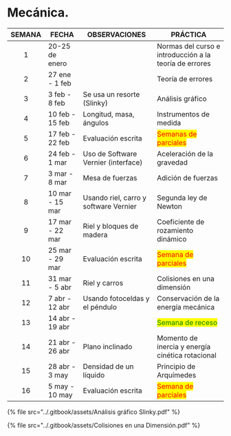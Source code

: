 # Mecánica.



<table>
  <thead>
    <tr>
      <th>SEMANA</th>
      <th>FECHA</th>
      <th>OBSERVACIONES</th>
      <th>PRÁCTICA</th>
    </tr>
  </thead>
  <tbody>
    <tr>
      <td align="center">1</td>
      <td>20-25 de enero</td>
      <td></td>
      <td>Normas del curso e introducción a la teoría de errores</td>
    </tr>
    <tr>
      <td align="center">2</td>
      <td>27 ene - 1 feb</td>
      <td></td>
      <td>Teoría de errores</td>
    </tr>
    <tr>
      <td align="center">3</td>
      <td>3 feb - 8 feb</td>
      <td>Se usa un resorte (Slinky)</td>
      <td>Análisis gráfico</td>
    </tr>
    <tr>
      <td align="center">4</td>
      <td>10 feb - 15 feb</td>
      <td>Longitud, masa, ángulos</td>
      <td>Instrumentos de medida</td>
    </tr>
    <tr>
      <td align="center">5</td>
      <td>17 feb - 22 feb</td>
      <td>Evaluación escrita</td>
      <td><mark style="color:red;">Semanas de parciales</mark></td>
    </tr>
    <tr>
      <td align="center">6</td>
      <td>24 feb - 1 mar</td>
      <td>Uso de Software Vernier (interface)</td>
      <td>Aceleración de la gravedad</td>
    </tr>
    <tr>
      <td align="center">7</td>
      <td>3 mar - 8 mar</td>
      <td>Mesa de fuerzas</td>
      <td>Adición de fuerzas</td>
    </tr>
    <tr>
      <td align="center">8</td>
      <td>10 mar - 15 mar</td>
      <td>Usando riel, carro y software Vernier</td>
      <td>Segunda ley de Newton</td>
    </tr>
    <tr>
      <td align="center">9</td>
      <td>17 mar - 22 mar</td>
      <td>Riel y bloques de madera</td>
      <td>Coeficiente de rozamiento dinámico</td>
    </tr>
    <tr>
      <td align="center">10</td>
      <td>25 mar - 29 mar</td>
      <td>Evaluación escrita</td>
      <td><mark style="color:red;">Semana de parciales</mark></td>
    </tr>
    <tr>
      <td align="center">11</td>
      <td>31 mar - 5 abr</td>
      <td>Riel y carros</td>
      <td>Colisiones en una dimensión</td>
    </tr>
    <tr>
      <td align="center">12</td>
      <td>7 abr - 12 abr</td>
      <td>Usando fotoceldas y el péndulo</td>
      <td>Conservación de la energía mecánica</td>
    </tr>
    <tr>
      <td align="center">13</td>
      <td>14 abr - 19 abr</td>
      <td></td>
      <td><mark style="color:green;">Semana de receso</mark></td>
    </tr>
    <tr>
      <td align="center">14</td>
      <td>21 abr - 26 abr</td>
      <td>Plano inclinado</td>
      <td>Momento de inercia y energía cinética rotacional</td>
    </tr>
    <tr>
      <td align="center">15</td>
      <td>28 abr - 3 may</td>
      <td>Densidad de un líquido</td>
      <td>Principio de Arquímedes</td>
    </tr>
    <tr>
      <td align="center">16</td>
      <td>5 may - 10 may</td>
      <td>Evaluación escrita</td>
      <td><mark style="color:red;">Semana de parciales</mark></td>
    </tr>
  </tbody>
</table>

{% file src="../.gitbook/assets/Análisis gráfico Slinky.pdf" %}

{% file src="../.gitbook/assets/Colisiones en una Dimensión.pdf" %}
